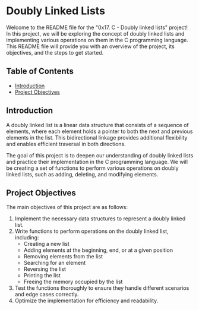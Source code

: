 # Doubly Linked Lists

Welcome to the README file for the "0x17. C - Doubly linked lists" project! In this project, we will be exploring the concept of doubly linked lists and implementing various operations on them in the C programming language. This README file will provide you with an overview of the project, its objectives, and the steps to get started.

## Table of Contents

- [Introduction](#introduction)
- [Project Objectives](#project-objectives)

## Introduction

A doubly linked list is a linear data structure that consists of a sequence of elements, where each element holds a pointer to both the next and previous elements in the list. This bidirectional linkage provides additional flexibility and enables efficient traversal in both directions.

The goal of this project is to deepen our understanding of doubly linked lists and practice their implementation in the C programming language. We will be creating a set of functions to perform various operations on doubly linked lists, such as adding, deleting, and modifying elements.

## Project Objectives

The main objectives of this project are as follows:

1. Implement the necessary data structures to represent a doubly linked list.
2. Write functions to perform operations on the doubly linked list, including:
   - Creating a new list
   - Adding elements at the beginning, end, or at a given position
   - Removing elements from the list
   - Searching for an element
   - Reversing the list
   - Printing the list
   - Freeing the memory occupied by the list
3. Test the functions thoroughly to ensure they handle different scenarios and edge cases correctly.
4. Optimize the implementation for efficiency and readability.
